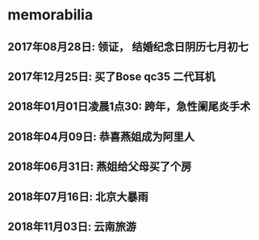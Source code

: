 # memorabilia

## 2017年08月28日:	领证， 结婚纪念日阴历七月初七

## 2017年12月25日:	买了Bose qc35 二代耳机

## 2018年01月01日凌晨1点30: 跨年，急性阑尾炎手术

## 2018年04月09日: 恭喜燕姐成为阿里人

## 2018年06月31日: 燕姐给父母买了个房

## 2018年07月16日: 北京大暴雨

## 2018年11月03日: 云南旅游

